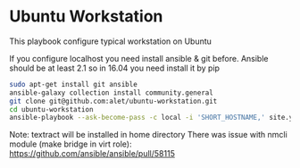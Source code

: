 # Ubuntu Workstation

This playbook configure typical workstation on Ubuntu

If you configure localhost you need install ansible & git before. Ansible should be at least 2.1 so in 16.04 you need install it by pip

```sh
sudo apt-get install git ansible
ansible-galaxy collection install community.general
git clone git@github.com:alet/ubuntu-workstation.git
cd ubuntu-workstation
ansible-playbook --ask-become-pass -c local -i 'SHORT_HOSTNAME,' site.yml
```
Note: textract will be installed in home directory
There was issue with nmcli module (make bridge in virt role): https://github.com/ansible/ansible/pull/58115
